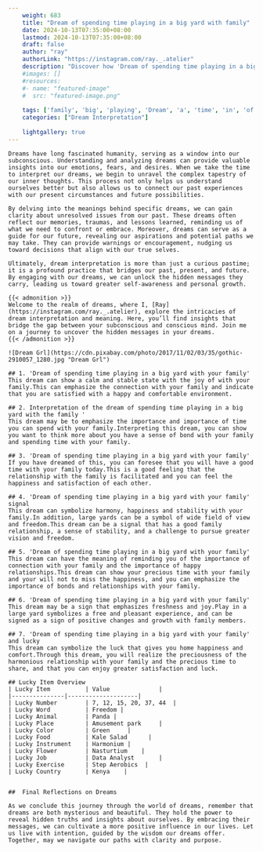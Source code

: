 ```yaml
---
    weight: 683
    title: "Dream of spending time playing in a big yard with family"  # Assuming 'title' column exists
    date: 2024-10-13T07:35:00+08:00
    lastmod: 2024-10-13T07:35:00+08:00
    draft: false
    author: "ray"
    authorLink: "https://instagram.com/ray._.atelier"
    description: "Discover how 'Dream of spending time playing in a big yard with family' can interpret your future and uncover its significant meanings in your life."
    #images: []
    #resources:
    #- name: "featured-image"
    #  src: "featured-image.png"
    
    tags: ['family', 'big', 'playing', 'Dream', 'a', 'time', 'in', 'of', 'yard', 'with', 'spending']
    categories: ["Dream Interpretation"]
    
    lightgallery: true
---
```

    
    Dreams have long fascinated humanity, serving as a window into our subconscious. Understanding and analyzing dreams can provide valuable insights into our emotions, fears, and desires. When we take the time to interpret our dreams, we begin to unravel the complex tapestry of our inner thoughts. This process not only helps us understand ourselves better but also allows us to connect our past experiences with our present circumstances and future possibilities.
    
    By delving into the meanings behind specific dreams, we can gain clarity about unresolved issues from our past. These dreams often reflect our memories, traumas, and lessons learned, reminding us of what we need to confront or embrace. Moreover, dreams can serve as a guide for our future, revealing our aspirations and potential paths we may take. They can provide warnings or encouragement, nudging us toward decisions that align with our true selves.
    
    Ultimately, dream interpretation is more than just a curious pastime; it is a profound practice that bridges our past, present, and future. By engaging with our dreams, we can unlock the hidden messages they carry, leading us toward greater self-awareness and personal growth.
    
    {{< admonition >}}
    Welcome to the realm of dreams, where I, [Ray](https://instagram.com/ray._.atelier), explore the intricacies of dream interpretation and meaning. Here, you’ll find insights that bridge the gap between your subconscious and conscious mind. Join me on a journey to uncover the hidden messages in your dreams.
    {{< /admonition >}}
    
    ![Dream Grl](https://cdn.pixabay.com/photo/2017/11/02/03/35/gothic-2910057_1280.jpg "Dream Grl")
    
    ## 1. 'Dream of spending time playing in a big yard with your family'
    This dream can show a calm and stable state with the joy of with your family.This can emphasize the connection with your family and indicate that you are satisfied with a happy and comfortable environment.
    
    ## 2. Interpretation of the dream of spending time playing in a big yard with the family '
    This dream may be to emphasize the importance and importance of time you can spend with your family.Interpreting this dream, you can show you want to think more about you have a sense of bond with your family and spending time with your family.
    
    ## 3. 'Dream of spending time playing in a big yard with your family'
    If you have dreamed of this, you can foresee that you will have a good time with your family today.This is a good feeling that the relationship with the family is facilitated and you can feel the happiness and satisfaction of each other.
    
    ## 4. 'Dream of spending time playing in a big yard with your family' signal
    This dream can symbolize harmony, happiness and stability with your family.In addition, large yards can be a symbol of wide field of view and freedom.This dream can be a signal that has a good family relationship, a sense of stability, and a challenge to pursue greater vision and freedom.
    
    ## 5. 'Dream of spending time playing in a big yard with your family'
    This dream can have the meaning of reminding you of the importance of connection with your family and the importance of happy relationships.This dream can show your precious time with your family and your will not to miss the happiness, and you can emphasize the importance of bonds and relationships with your family.
    
    ## 6. 'Dream of spending time playing in a big yard with your family'
    This dream may be a sign that emphasizes freshness and joy.Play in a large yard symbolizes a free and pleasant experience, and can be signed as a sign of positive changes and growth with family members.
    
    ## 7. 'Dream of spending time playing in a big yard with your family' and lucky
    This dream can symbolize the luck that gives you home happiness and comfort.Through this dream, you will realize the preciousness of the harmonious relationship with your family and the precious time to share, and that you can enjoy greater satisfaction and luck.
    
    ## Lucky Item Overview
    | Lucky Item          | Value              |
    |---------------|--------------------|
    | Lucky Number        | 7, 12, 15, 20, 37, 44  |
    | Lucky Word          | Freedom |
    | Lucky Animal        | Panda |
    | Lucky Place         | Amusement park     |
    | Lucky Color         | Green     |
    | Lucky Food          | Kale Salad      |
    | Lucky Instrument    | Harmonium |
    | Lucky Flower        | Nasturtium    |
    | Lucky Job           | Data Analyst       |
    | Lucky Exercise      | Step Aerobics  |
    | Lucky Country       | Kenya    |
    
    
    ##  Final Reflections on Dreams
    
    As we conclude this journey through the world of dreams, remember that dreams are both mysterious and beautiful. They hold the power to reveal hidden truths and insights about ourselves. By embracing their messages, we can cultivate a more positive influence in our lives. Let us live with intention, guided by the wisdom our dreams offer. Together, may we navigate our paths with clarity and purpose.
    